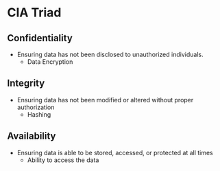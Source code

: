 # CIA Triad

## Confidentiality
- Ensuring data has not been disclosed to unauthorized individuals.
    - Data Encryption
    
## Integrity
- Ensuring data has not been modified or altered without proper authorization
    - Hashing

## Availability
- Ensuring data is able to be stored, accessed, or protected at all times
    - Ability to access the data

